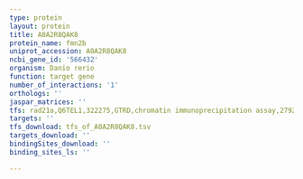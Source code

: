 ```yaml
---
type: protein
layout: protein
title: A0A2R8QAK8
protein_name: fmn2b
uniprot_accession: A0A2R8QAK8
ncbi_gene_id: '566432'
organism: Danio rerio
function: target gene
number_of_interactions: '1'
orthologs: ''
jaspar_matrices: ''
tfs: rad21a,Q6TEL1,322275,GTRD,chromatin immunoprecipitation assay,27924024%5Buid%5D,No
targets: ''
tfs_download: tfs_of_A0A2R8QAK8.tsv
targets_download: ''
bindingSites_download: ''
binding_sites_ls: ''

---
```

